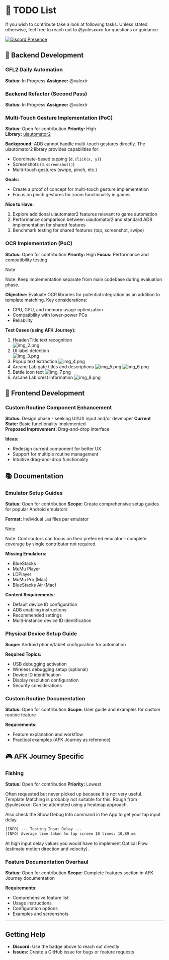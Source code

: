 # 📝 TODO List

If you wish to contribute take a look at following tasks. Unless stated otherwise, feel free to reach out to @yulesxoxo for questions or guidance.

[![Discord Presence](https://lanyard.cnrad.dev/api/518169167048998913)](https://discord.com/users/518169167048998913)

## 🐍 Backend Development

### GFL2 Daily Automation
**Status:** In Progress
**Assignee:** @valextr  


### Backend Refactor (Second Pass)
**Status:** In Progress
**Assignee:** @valextr  


### Multi-Touch Gesture Implementation (PoC)
**Status:** Open for contribution
**Priority:** High  
**Library:** [uiautomator2](https://github.com/openatx/uiautomator2)

**Background:** ADB cannot handle multi-touch gestures directly. The uiautomator2 library provides capabilities for:
- Coordinate-based tapping (`d.click(x, y)`)
- Screenshots (`d.screenshot()`)
- Multi-touch gestures (swipe, pinch, etc.)

**Goals:**
- Create a proof of concept for multi-touch gesture implementation
- Focus on pinch gestures for zoom functionality in games

**Nice to Have:**
1. Explore additional uiautomator2 features relevant to game automation
2. Performance comparison between uiautomator2 and standard ADB implementation for shared features
3. Benchmark testing for shared features (tap, screenshot, swipe)

### OCR Implementation (PoC)
**Status:** Open for contribution
**Priority:** High
**Focus:** Performance and compatibility testing

> [!NOTE]
> Note: Keep implementation separate from main codebase during evaluation phase.

**Objective:** Evaluate OCR libraries for potential integration as an addition to template matching. Key considerations:
- CPU, GPU, and memory usage optimization
- Compatibility with lower-power PCs
- Reliability

**Test Cases (using AFK Journey):**
1. Header/Title text recognition  
   ![img_2.png](img_2.png)
2. UI label detection  
   ![img_3.png](img_3.png)
3. Popup text extraction
   ![img_4.png](img_4.png) 
4. Arcane Lab gate titles and descriptions
   ![img_5.png](img_5.png)
   ![img_6.png](img_6.png)
5. Battle icon text
   ![img_7.png](img_7.png)
6. Arcane Lab crest information
   ![img_8.png](img_8.png)


## 🎨 Frontend Development

### Custom Routine Component Enhancement
**Status:** Design phase - seeking UI/UX input and/or developer
**Current State:** Basic functionality implemented  
**Proposed Improvement:** Drag-and-drop interface

**Ideas:**
- Redesign current component for better UX
- Support for multiple routine management
- Intuitive drag-and-drop functionality

## 📚 Documentation

### Emulator Setup Guides
**Status:** Open for contribution
**Scope:** Create comprehensive setup guides for popular Android emulators

**Format:** Individual `.md` files per emulator

> [!NOTE]
> Note: Contributors can focus on their preferred emulator - complete coverage by single contributor not required.

**Missing Emulators:**
- BlueStacks
- MuMu Player
- LDPlayer
- MuMu Pro (Mac)
- BlueStacks Air (Mac)

**Content Requirements:**
- Default device ID configuration
- ADB enabling instructions
- Recommended settings
- Multi-instance device ID identification

### Physical Device Setup Guide
**Scope:** Android phone/tablet configuration for automation

**Required Topics:**
- USB debugging activation
- Wireless debugging setup (optional)
- Device ID identification
- Display resolution configuration
- Security considerations

### Custom Routine Documentation
**Status:** Open for contribution
**Scope:** User guide and examples for custom routine feature

**Requirements:**
- Feature explanation and workflow
- Practical examples (AFK Journey as reference)

## 🎮 AFK Journey Specific

### Fishing
**Status:** Open for contribution
**Priority:** Lowest

Often requested but never picked up because it is not very useful.  
Template Matching is probably not suitable for this.
Rough from @yulesxoxo: Can be attempted using a heatmap approach.

Also check the Show Debug Info command in the App to get your tap input delay.  
```txt
[INFO] --- Testing Input Delay ---
[INFO] Average time taken to tap screen 10 times: 10.89 ms
```  
At high input delay values you would have to implement Optical Flow (estimate motion direction and velocity).  

### Feature Documentation Overhaul
**Status:** Open for contribution
**Scope:** Complete features section in AFK Journey documentation

**Requirements:**
- Comprehensive feature list
- Usage instructions
- Configuration options
- Examples and screenshots

---

## Getting Help

- **Discord:** Use the badge above to reach out directly
- **Issues:** Create a GitHub issue for bugs or feature requests
